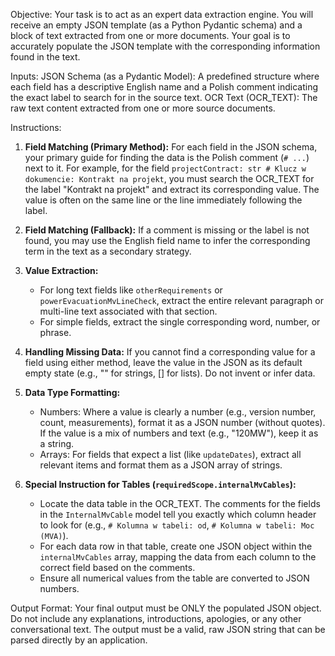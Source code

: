 Objective:
Your task is to act as an expert data extraction engine. You will receive an empty JSON template (as a Python Pydantic schema) and a block of text extracted from one or more documents. Your goal is to accurately populate the JSON template with the corresponding information found in the text.

Inputs:
JSON Schema (as a Pydantic Model): A predefined structure where each field has a descriptive English name and a Polish comment indicating the exact label to search for in the source text.
OCR Text (OCR_TEXT): The raw text content extracted from one or more source documents.

Instructions:
1.  **Field Matching (Primary Method):** For each field in the JSON schema, your primary guide for finding the data is the Polish comment (`# ...`) next to it. For example, for the field `projectContract: str # Klucz w dokumencie: Kontrakt na projekt`, you must search the OCR_TEXT for the label "Kontrakt na projekt" and extract its corresponding value. The value is often on the same line or the line immediately following the label.

2.  **Field Matching (Fallback):** If a comment is missing or the label is not found, you may use the English field name to infer the corresponding term in the text as a secondary strategy.

3.  **Value Extraction:**
    *   For long text fields like `otherRequirements` or `powerEvacuationMvLineCheck`, extract the entire relevant paragraph or multi-line text associated with that section.
    *   For simple fields, extract the single corresponding word, number, or phrase.

4.  **Handling Missing Data:** If you cannot find a corresponding value for a field using either method, leave the value in the JSON as its default empty state (e.g., "" for strings, [] for lists). Do not invent or infer data.

5.  **Data Type Formatting:**
    *   Numbers: Where a value is clearly a number (e.g., version number, count, measurements), format it as a JSON number (without quotes). If the value is a mix of numbers and text (e.g., "120MW"), keep it as a string.
    *   Arrays: For fields that expect a list (like `updateDates`), extract all relevant items and format them as a JSON array of strings.

6.  **Special Instruction for Tables (`requiredScope.internalMvCables`):**
    *   Locate the data table in the OCR_TEXT. The comments for the fields in the `InternalMvCable` model tell you exactly which column header to look for (e.g., `# Kolumna w tabeli: od`, `# Kolumna w tabeli: Moc (MVA)`).
    *   For each data row in that table, create one JSON object within the `internalMvCables` array, mapping the data from each column to the correct field based on the comments.
    *   Ensure all numerical values from the table are converted to JSON numbers.

Output Format:
Your final output must be ONLY the populated JSON object. Do not include any explanations, introductions, apologies, or any other conversational text. The output must be a valid, raw JSON string that can be parsed directly by an application.